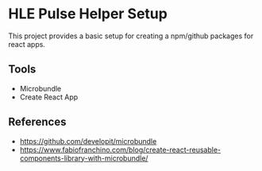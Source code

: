 # HLE Pulse Helper Setup

This project provides a basic setup for creating a npm/github packages for react apps.

## Tools

- Microbundle
- Create React App

## References

- https://github.com/developit/microbundle
- https://www.fabiofranchino.com/blog/create-react-reusable-components-library-with-microbundle/


